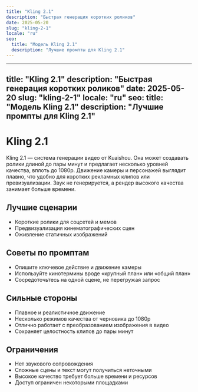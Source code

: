 ```yaml
---
title: "Kling 2.1"
description: "Быстрая генерация коротких роликов"
date: 2025-05-20
slug: "kling-2-1"
locale: "ru"
seo:
  title: "Модель Kling 2.1"
  description: "Лучшие промпты для Kling 2.1"
---
```


---
title: "Kling 2.1"
description: "Быстрая генерация коротких роликов"
date: 2025-05-20
slug: "kling-2-1"
locale: "ru"
seo:
  title: "Модель Kling 2.1"
  description: "Лучшие промпты для Kling 2.1"
---

# Kling 2.1

Kling 2.1 — система генерации видео от Kuaishou. Она может создавать ролики
длиной до пары минут и предлагает несколько уровней качества, вплоть до 1080p.
Движение камеры и персонажей выглядит плавно, что удобно для коротких рекламных
клипов или превизуализации. Звук не генерируется, а рендер высокого качества
занимает больше времени.

## Лучшие сценарии
- Короткие ролики для соцсетей и мемов
- Предвизуализация кинематографических сцен
- Оживление статичных изображений

## Советы по промптам
- Опишите ключевое действие и движение камеры
- Используйте кинотермины вроде «крупный план» или «общий план»
- Сосредоточьтесь на одной сцене, не перегружая запрос

## Сильные стороны
- Плавное и реалистичное движение
- Несколько режимов качества от черновика до 1080p
- Отлично работает с преобразованием изображения в видео
- Сохраняет целостность клипов до пары минут

## Ограничения
- Нет звукового сопровождения
- Сложные сцены и текст могут получиться неточными
- Высокое качество требует больше времени и ресурсов
- Доступ ограничен некоторыми площадками
